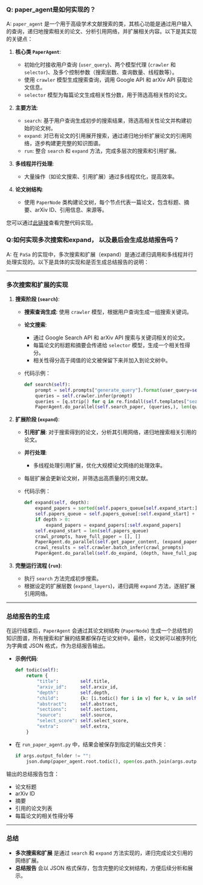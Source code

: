 ### Q: paper_agent是如何实现的？
A: `paper_agent` 是一个用于高级学术文献搜索的类，其核心功能是通过用户输入的查询，递归地搜索相关的论文、分析引用网络，并扩展相关内容。以下是其实现的关键点：

1. **核心类 `PaperAgent`**:
   - 初始化时接收用户查询 (`user_query`)、两个模型代理 (`crawler` 和 `selector`)、及多个控制参数（搜索层数、查询数量、线程数等）。
   - 使用 `crawler` 模型生成搜索查询，调用 Google API 和 arXiv API 获取论文信息。
   - `selector` 模型为每篇论文生成相关性分数，用于筛选高相关性的论文。

2. **主要方法**:
   - `search`: 基于用户查询生成初步的搜索结果，筛选高相关性论文并构建初始的论文树。
   - `expand`: 对已有论文的引用展开搜索，通过递归地分析扩展论文的引用网络，逐步构建更完整的知识图谱。
   - `run`: 整合 `search` 和 `expand` 方法，完成多层次的搜索和引用扩展。

3. **多线程并行处理**:
   - 大量操作（如论文搜索、引用扩展）通过多线程优化，提高效率。

4. **论文树结构**:
   - 使用 `PaperNode` 类构建论文树，每个节点代表一篇论文，包含标题、摘要、arXiv ID、引用信息、来源等。

您可以通过[此链接](https://github.com/bytedance/pasa/blob/main/paper_agent.py)查看完整代码实现。

### Q:如何实现多次搜索和expand， 以及最后会生成总结报告吗？
A: 在 `PaSa` 的实现中，多次搜索和扩展（expand）是通过递归调用和多线程并行处理实现的。以下是具体的实现和是否生成总结报告的说明：

---

### **多次搜索和扩展的实现**
1. **搜索阶段 (`search`)**:
   - **搜索查询生成**: 使用 `crawler` 模型，根据用户查询生成一组搜索关键词。
   - **论文搜索**:
     - 通过 Google Search API 和 arXiv API 搜索与关键词相关的论文。
     - 每篇论文的标题和摘要会传递给 `selector` 模型，生成一个相关性得分。
     - 相关性得分高于阈值的论文被保留下来并加入到论文树中。

   - 代码示例：
     ```python
     def search(self):
         prompt = self.prompts["generate_query"].format(user_query=self.user_query).strip()
         queries = self.crawler.infer(prompt)
         queries = [q.strip() for q in re.findall(self.templates["search_template"], queries, flags=re.DOTALL)][:self.search_queries]
         PaperAgent.do_parallel(self.search_paper, (queries,), len(queries))
     ```

2. **扩展阶段 (`expand`)**:
   - **引用扩展**: 对于搜索得到的论文，分析其引用网络，递归地搜索相关引用的论文。
   - **并行处理**:
     - 多线程处理引用扩展，优化大规模论文网络的处理效率。
   - 每层扩展会更新论文树，并筛选出高质量的引用文献。

   - 代码示例：
     ```python
     def expand(self, depth):
         expand_papers = sorted(self.papers_queue[self.expand_start:], key=PaperNode.sort_paper, reverse=True)
         self.papers_queue = self.papers_queue[:self.expand_start] + expand_papers
         if depth > 0:
             expand_papers = expand_papers[:self.expand_papers]
         self.expand_start = len(self.papers_queue)
         crawl_prompts, have_full_paper = [], []
         PaperAgent.do_parallel(self.get_paper_content, (expand_papers, crawl_prompts, have_full_paper), self.threads_num)
         crawl_results = self.crawler.batch_infer(crawl_prompts)
         PaperAgent.do_parallel(self.do_expand, (depth, have_full_paper, crawl_results), self.threads_num)
     ```

3. **完整运行流程 (`run`)**:
   - 执行 `search` 方法完成初步搜索。
   - 根据设定的扩展层数 (`expand_layers`)，递归调用 `expand` 方法，逐层扩展引用网络。

---

### **总结报告的生成**
在运行结束后，`PaperAgent` 会通过其论文树结构 (`PaperNode`) 生成一个总结性的知识图谱，所有搜索和扩展的结果都保存在论文树中。最终，论文树可以被序列化为字典或 JSON 格式，作为总结报告输出。

- **示例代码**:
  ```python
  def todic(self):
      return {
          "title":        self.title,
          "arxiv_id":     self.arxiv_id,
          "depth":        self.depth,
          "child":        {k: [i.todic() for i in v] for k, v in self.child.items()},
          "abstract":     self.abstract,
          "sections":     self.sections,
          "source":       self.source,
          "select_score": self.select_score,
          "extra":        self.extra,
      }
  ```

- 在 `run_paper_agent.py` 中，结果会被保存到指定的输出文件夹：
  ```python
  if args.output_folder != "":
      json.dump(paper_agent.root.todic(), open(os.path.join(args.output_folder, f"{idx}.json"), "w"), indent=2)
  ```

输出的总结报告包含：
- 论文标题
- arXiv ID
- 摘要
- 引用的论文列表
- 每篇论文的相关性得分等

---

### 总结
- **多次搜索和扩展** 是通过 `search` 和 `expand` 方法实现的，递归完成论文引用的网络扩展。
- **总结报告** 会以 JSON 格式保存，包含完整的论文树结构，方便后续分析和展示。